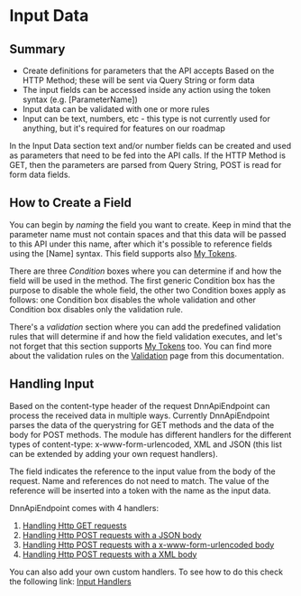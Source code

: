 # Input Data

## Summary

* Create definitions for parameters that the API accepts Based on the HTTP Method; these will be sent via Query String or form data
* The input fields can be accessed inside any action using the token syntax (e.g. [ParameterName])
* Input data can be validated with one or more rules
* Input can be text, numbers, etc - this type is not currently used for anything, but it's required for features on our roadmap

In the Input Data section text and/or number fields can be created and used as parameters that need to be fed into the API calls. If the HTTP Method is GET, then the parameters are parsed from Query String, POST is read for form data fields.

## How to Create a Field

You can begin by *naming* the field you want to create. Keep in mind that the parameter name must not contain spaces and that this data will be passed to this API under this name, after which it's possible to reference fields using the [Name] syntax. This field supports also [My Tokens](/my-tokens/index.html).

There are three *Condition* boxes where you can determine if and how the field will be used in the method. The first generic Condition box has the purpose to disable the whole field, the other two Condition boxes apply as follows: one Condition box disables the whole validation and other Condition box disables only the validation rule.  

There's a *validation* section where you can add the predefined validation rules that will determine if and how the field validation executes, and let's not forget that this section supports [My Tokens](/my-tokens/index.html) too. You can find more about the validation rules on the [Validation](../validation.html) page from this documentation.

## Handling Input

Based on the content-type header of the request DnnApiEndpoint can process the received data in multiple ways. Currently DnnApiEndpoint parses the data of the querystring for GET methods and the data of the body for POST methods. The module has different handlers for the different types of content-type: x-www-form-urlencoded, XML and JSON (this list can be extended by adding your own request handlers).

The field indicates the reference to the input value from the body of the request. Name and references do not need to match. The value of the reference will be inserted into a token with the name as the input data.

DnnApiEndpoint comes with 4 handlers:

1. [Handling Http GET requests](get.html)
2. [Handling Http POST requests with a JSON body](json.html)
3. [Handling Http POST requests with a x-www-form-urlencoded body](post.html)
4. [Handling Http POST requests with a XML body](xml.html)

You can also add your own custom handlers. To see how to do this check the following link: [Input Handlers](../extensibility/input-handlers.html)